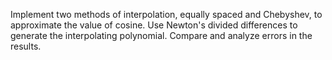 Implement two methods of interpolation, equally spaced and Chebyshev, to approximate the value of cosine. Use Newton's divided differences to generate the interpolating polynomial. Compare and analyze errors in the results.
